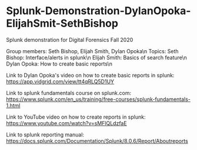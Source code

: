 # Splunk-Demonstration-DylanOpoka-ElijahSmit-SethBishop
Splunk demonstration for Digital Forensics Fall 2020

Group members: Seth Bishop, Elijah Smith, Dylan Opoka\n
Topics: 
Seth Bishop: Interface/alerts in splunk\n
Elijah Smith: Basics of search feature\n
Dylan Opoka: How to create basic reports\n

Link to Dylan Opoka's video on how to create basic reports in splunk:
https://app.vidgrid.com/view/tt4qRLQ5D1UY

Link to splunk fundamentals course on splunk.com:
https://www.splunk.com/en_us/training/free-courses/splunk-fundamentals-1.html

Link to YouTube video on how to create reports in splunk:
https://www.youtube.com/watch?v=sMFlQLdzfaE

Link to splunk reporting manual:
https://docs.splunk.com/Documentation/Splunk/8.0.6/Report/Aboutreports
